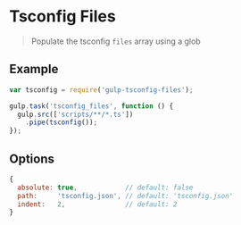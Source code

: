 # Tsconfig Files

> Populate the tsconfig `files` array using a glob

## Example

``` js
var tsconfig = require('gulp-tsconfig-files');

gulp.task('tsconfig_files', function () {
  gulp.src(['scripts/**/*.ts'])
    .pipe(tsconfig());
});

```

## Options

``` js
{
  absolute: true,            // default: false
  path:     'tsconfig.json', // default: 'tsconfig.json'
  indent:   2,               // default: 2
}
```
